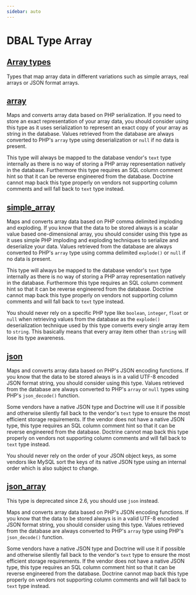 ```yaml
---
sidebar: auto
---
```

# DBAL Type Array

## [Array types](https://drkbubxzyekcxtfxlangftihdi--www-doctrine-project-org.translate.goog/projects/doctrine-dbal/en/latest/reference/types.html#array-types)

Types that map array data in different variations such as simple arrays, real arrays or JSON format arrays.

## [array](https://drkbubxzyekcxtfxlangftihdi--www-doctrine-project-org.translate.goog/projects/doctrine-dbal/en/latest/reference/types.html#array)

Maps and converts array data based on PHP serialization. If you need to store an exact representation of your array data, you should consider using this type as it uses serialization to represent an exact copy of your array as string in the database. Values retrieved from the database are always converted to PHP's `array` type using deserialization or `null` if no data is present.


This type will always be mapped to the database vendor's `text` type internally as there is no way of storing a PHP array representation natively in the database. Furthermore this type requires an SQL column comment hint so that it can be reverse engineered from the database. Doctrine cannot map back this type properly on vendors not supporting column comments and will fall back to `text` type instead.


## [simple_array](https://drkbubxzyekcxtfxlangftihdi--www-doctrine-project-org.translate.goog/projects/doctrine-dbal/en/latest/reference/types.html#simple-array)

Maps and converts array data based on PHP comma delimited imploding and exploding. If you know that the data to be stored always is a scalar value based one-dimensional array, you should consider using this type as it uses simple PHP imploding and exploding techniques to serialize and deserialize your data. Values retrieved from the database are always converted to PHP's `array` type using comma delimited `explode()` or `null` if no data is present.

This type will always be mapped to the database vendor's `text` type internally as there is no way of storing a PHP array representation natively in the database. Furthermore this type requires an SQL column comment hint so that it can be reverse engineered from the database. Doctrine cannot map back this type properly on vendors not supporting column comments and will fall back to `text` type instead.

You should never rely on a specific PHP type like `boolean`, `integer`, `float` or `null` when retrieving values from the database as the `explode()` deserialization technique used by this type converts every single array item to `string`. This basically means that every array item other than `string` will lose its type awareness.


## [json](https://drkbubxzyekcxtfxlangftihdi--www-doctrine-project-org.translate.goog/projects/doctrine-dbal/en/latest/reference/types.html#json)

Maps and converts array data based on PHP's JSON encoding functions. If you know that the data to be stored always is in a valid UTF-8 encoded JSON format string, you should consider using this type. Values retrieved from the database are always converted to PHP's `array` or `null` types using PHP's `json_decode()` function.

Some vendors have a native JSON type and Doctrine will use it if possible and otherwise silently fall back to the vendor's `text` type to ensure the most efficient storage requirements. If the vendor does not have a native JSON type, this type requires an SQL column comment hint so that it can be reverse engineered from the database. Doctrine cannot map back this type properly on vendors not supporting column comments and will fall back to `text` type instead.

You should never rely on the order of your JSON object keys, as some vendors like MySQL sort the keys of its native JSON type using an internal order which is also subject to change.


## [json_array](https://drkbubxzyekcxtfxlangftihdi--www-doctrine-project-org.translate.goog/projects/doctrine-dbal/en/latest/reference/types.html#json-array)


This type is deprecated since 2.6, you should use `json` instead.


Maps and converts array data based on PHP's JSON encoding functions. If you know that the data to be stored always is in a valid UTF-8 encoded JSON format string, you should consider using this type. Values retrieved from the database are always converted to PHP's `array` type using PHP's `json_decode()` function.


Some vendors have a native JSON type and Doctrine will use it if possible and otherwise silently fall back to the vendor's `text` type to ensure the most efficient storage requirements. If the vendor does not have a native JSON type, this type requires an SQL column comment hint so that it can be reverse engineered from the database. Doctrine cannot map back this type properly on vendors not supporting column comments and will fall back to `text` type instead.
